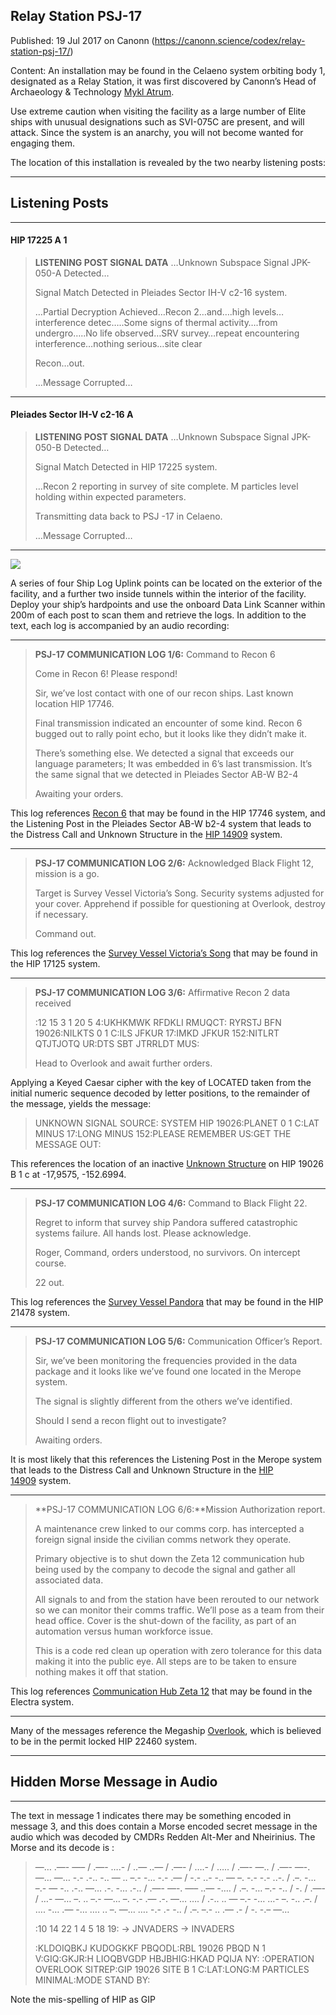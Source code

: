 ## Relay Station PSJ-17

Published: 19 Jul 2017 on Canonn (https://canonn.science/codex/relay-station-psj-17/)

Content: An installation may be found in the Celaeno system orbiting body 1, designated as a Relay Station, it was first discovered by Canonn’s Head of Archaeology & Technology [Mykl Atrum](https://canonn.science/user/mykl-atrum/).

Use extreme caution when visiting the facility as a large number of Elite ships with unusual designations such as SVI-075C are present, and will attack. Since the system is an anarchy, you will not become wanted for engaging them.

The location of this installation is revealed by the two nearby listening posts:

* * *

## Listening Posts

* * *

#### HIP 17225 A 1

> 
> **LISTENING POST SIGNAL DATA**
> …Unknown Subspace Signal JPK-050-A Detected…
> 
> Signal Match Detected in Pleiades Sector IH-V c2-16 system.
> 
> …Partial Decryption Achieved…Recon 2…and….high levels…interference detec…..Some signs of thermal activity….from undergro…..No life observed…SRV survey…repeat encountering interference…nothing serious…site clear
> 
> Recon…out.
> 
> …Message Corrupted…

* * *

#### Pleiades Sector IH-V c2-16 A

> 
> **LISTENING POST SIGNAL DATA**
> …Unknown Subspace Signal JPK-050-B Detected…
> 
> Signal Match Detected in HIP 17225 system.
> 
> …Recon 2 reporting in survey of site complete. M particles level holding within expected parameters.
> 
> Transmitting data back to PSJ -17 in Celaeno.
> 
> …Message Corrupted…

* * *

[![](https://canonn.science/wp-content/uploads/2017/07/Screenshot_2303-1024x576.jpg)](https://canonn.science/wp-content/uploads/2017/07/Screenshot_2303.jpg)

A series of four Ship Log Uplink points can be located on the exterior of the facility, and a further two inside tunnels within the interior of the facility. Deploy your ship’s hardpoints and use the onboard Data Link Scanner within 200m of each post to scan them and retrieve the logs. In addition to the text, each log is accompanied by an audio recording:

* * *

> 
> **PSJ-17 COMMUNICATION LOG 1/6:**
> Command to Recon 6
> 
> Come in Recon 6! Please respond!
> 
> Sir, we’ve lost contact with one of our recon ships. Last known location HIP 17746.
> 
> Final transmission indicated an encounter of some kind. Recon 6 bugged out to rally point echo, but it looks like they didn’t make it.
> 
> There’s something else. We detected a signal that exceeds our language parameters; It was embedded in 6’s last transmission. It’s the same signal that we detected in Pleiades Sector AB-W B2-4
> 
> Awaiting your orders.

This log references [Recon 6](https://canonn.science/codex/recon-6/) that may be found in the HIP 17746 system, and the Listening Post in the Pleiades Sector AB-W b2-4 system that leads to the Distress Call and Unknown Structure in the [HIP 14909](https://canonn.science/codex/hip-14909-distress-call/) system.

* * *

> 
> **PSJ-17 COMMUNICATION LOG 2/6:**
> Acknowledged Black Flight 12, mission is a go.
> 
> Target is Survey Vessel Victoria’s Song. Security systems adjusted for your cover. Apprehend if possible for questioning at Overlook, destroy if necessary.
> 
> Command out.

This log references the [Survey Vessel Victoria’s Song](https://canonn.science/codex/survey-vessel-victorias-song/) that may be found in the HIP 17125 system.

* * *

> 
> **PSJ-17 COMMUNICATION LOG 3/6:**
> Affirmative Recon 2 data received
> 
> :12 15 3 1 20 5 4:UKHKMWK RFDKLI RMUQCT: RYRSTJ BFN 19026:NILKTS 0 1 C:ILS JFKUR 17:IMKD JFKUR 152:NITLRT QTJTJOTQ UR:DTS SBT JTRRLDT MUS:
> 
> Head to Overlook and await further orders.

Applying a Keyed Caesar cipher with the key of LOCATED taken from the initial numeric sequence decoded by letter positions, to the remainder of the message, yields the message:

> 
> UNKNOWN SIGNAL SOURCE: SYSTEM HIP 19026:PLANET 0 1 C:LAT MINUS 17:LONG MINUS 152:PLEASE REMEMBER US:GET THE MESSAGE OUT:

This references the location of an inactive [Unknown Structure](https://canonn.science/codex/the-unknown-structure/) on HIP 19026 B 1 c at -17,9575, -152.6994.

* * *

> 
> **PSJ-17 COMMUNICATION LOG 4/6:**
> Command to Black Flight 22.
> 
> Regret to inform that survey ship Pandora suffered catastrophic systems failure. All hands lost. Please acknowledge.
> 
> Roger, Command, orders understood, no survivors. On intercept course.
> 
> 22 out.

This log references the [Survey Vessel Pandora](https://canonn.science/codex/survey-vessel-pandora) that may be found in the HIP 21478 system.

* * *

> 
> **PSJ-17 COMMUNICATION LOG 5/6:**
> Communication Officer’s Report.
> 
> Sir, we’ve been monitoring the frequencies provided in the data package and it looks like we’ve found one located in the Merope system.
> 
> The signal is slightly different from the others we’ve identified.
> 
> Should I send a recon flight out to investigate?
> 
> Awaiting orders.

It is most likely that this references the Listening Post in the Merope system that leads to the Distress Call and Unknown Structure in the [HIP 14909](https://canonn.science/codex/hip-14909-distress-call/) system.

* * *

> 
> **PSJ-17 COMMUNICATION LOG 6/6:**Mission Authorization report.
> 
> A maintenance crew linked to our comms corp. has intercepted a foreign signal inside the civilian comms network they operate.
> 
> Primary objective is to shut down the Zeta 12 communication hub being used by the company to decode the signal and gather all associated data.
> 
> All signals to and from the station have been rerouted to our network so we can monitor their comms traffic. We’ll pose as a team from their head office. Cover is the shut-down of the facility, as part of an automation versus human workforce issue.
> 
> This is a code red clean up operation with zero tolerance for this data making it into the public eye. All steps are to be taken to ensure nothing makes it off that station.

This log references [Communication Hub Zeta 12](https://canonn.science/codex/communication-hub-zeta-12/) that may be found in the Electra system.

* * *

Many of the messages reference the Megaship [Overlook](https://canonn.science/codex/overlook), which is believed to be in the permit locked HIP 22460 system.

* * *

## Hidden Morse Message in Audio

* * *

The text in message 1 indicates there may be something encoded in message 3, and this does contain a Morse encoded secret message in the audio which was decoded by CMDRs Redden Alt-Mer and Nheirinius. The Morse and its decode is :

> 
> —… .—- —– / .—- ….- / ..— ..— / .—- / ….- / ….. / .—- —.. / .—- —-. —…
> —… -.- .-.. -.. — .. –.- -… -.- .— / -.- ..- -.. — –. -.- -.- ..-. / .–. -… –.- — -.. .-.. —…
> .-. -… .-.. / .—- —-. —– ..— -…. / .–. -… –.- -.. / -. / .—- / …- —…
> –. .. –.- —…
> –. -.- .— .-. —…
> …. / .-.. .. — –.- -… …- –. -.. .–. / …. -… .— -… …. .. –. —…
> …. -.- .- -.. / .–. –.- .. .— .- / -. -.– —…
> 
> :10 14 22 1 4 5 18 19: -&gt; JNVADERS -&gt; INVADERS
> 
> :KLDOIQBKJ KUDOGKKF PBQODL:RBL 19026 PBQD N 1 V:GIQ:GKJR:H LIOQBVGDP HBJBHIG:HKAD PQIJA NY:
> :OPERATION OVERLOOK SITREP:GIP 19026 SITE B 1 C:LAT:LONG:M PARTICLES MINIMAL:MODE STAND BY:

Note the mis-spelling of HIP as GIP